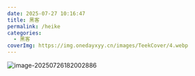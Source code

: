 ```yaml
---
date: 2025-07-27 10:16:47
title: 黑客
permalink: /heike
categories:
  - 黑客
coverImg: https://img.onedayxyy.cn/images/TeekCover/4.webp
---
```


![image-20250726182002886](https://img.onedayxyy.cn/images/image-20250726182002886.png)
